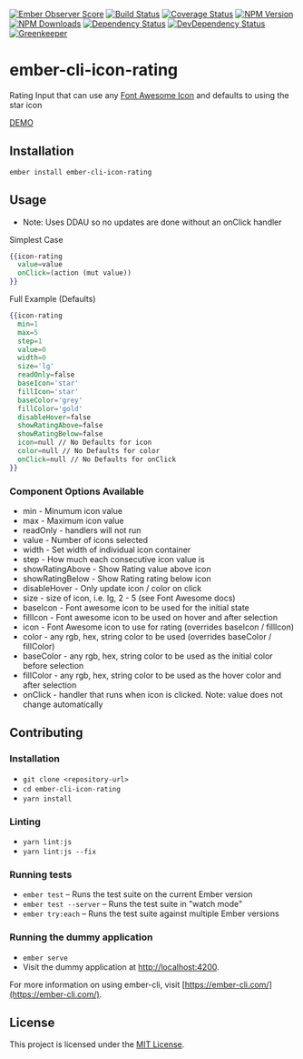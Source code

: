 [![Ember Observer Score](http://emberobserver.com/badges/ember-cli-icon-rating.svg)](http://emberobserver.com/addons/ember-cli-icon-rating)
[![Build Status](https://travis-ci.org/devotox/ember-cli-icon-rating.svg)](http://travis-ci.org/devotox/ember-cli-icon-rating)
[![Coverage Status](https://codecov.io/gh/devotox/ember-cli-icon-rating/branch/master/graph/badge.svg)](https://codecov.io/gh/devotox/ember-cli-icon-rating)
[![NPM Version](https://badge.fury.io/js/ember-cli-icon-rating.svg)](http://badge.fury.io/js/ember-cli-icon-rating)
[![NPM Downloads](https://img.shields.io/npm/dm/ember-cli-icon-rating.svg)](https://www.npmjs.org/package/ember-cli-icon-rating)
[![Dependency Status](https://david-dm.org/poetic/ember-cli-icon-rating.svg)](https://david-dm.org/poetic/ember-cli-icon-rating)
[![DevDependency Status](https://david-dm.org/poetic/ember-cli-icon-rating/dev-status.svg)](https://david-dm.org/poetic/ember-cli-icon-rating#info=devDependencies)
[![Greenkeeper](https://badges.greenkeeper.io/devotox/ember-cli-icon-rating.svg)](https://greenkeeper.io/)

ember-cli-icon-rating
==============================================================================

Rating Input that can use any [Font Awesome Icon](http://fontawesome.io/icons/) and defaults to using the star icon

[DEMO](http://devotox.github.io/ember-cli-icon-rating)

Installation
------------------------------------------------------------------------------

```
ember install ember-cli-icon-rating
```


Usage
------------------------------------------------------------------------------

* Note: Uses DDAU so no updates are done without an onClick handler

Simplest Case

```handlebars
{{icon-rating
  value=value
  onClick=(action (mut value))
}}
```

Full Example (Defaults)
```handlebars
{{icon-rating
  min=1
  max=5
  step=1
  value=0
  width=0
  size='lg'
  readOnly=false
  baseIcon='star'
  fillIcon='star'
  baseColor='grey'
  fillColor='gold'
  disableHover=false
  showRatingAbove=false
  showRatingBelow=false
  icon=null // No Defaults for icon
  color=null // No Defaults for color
  onClick=null // No Defaults for onClick
}}
```

### Component Options Available
* min - Minumum icon value
* max - Maximum icon value
* readOnly - handlers will not run
* value - Number of icons selected
* width - Set width of individual icon container
* step - How much each consecutive icon value is
* showRatingAbove - Show Rating value above icon
* showRatingBelow - Show Rating rating below icon
* disableHover - Only update icon / color on click
* size - size of icon, i.e. lg, 2 - 5 (see Font Awesome docs)
* baseIcon - Font awesome icon to be used for the initial state
* fillIcon - Font awesome icon to be used on hover and after selection
* icon - Font Awesome icon to use for rating (overrides baseIcon / fillIcon)
* color - any rgb, hex, string color to be used (overrides baseColor / fillColor)
* baseColor - any rgb, hex, string color to be used as the initial color before selection
* fillColor - any rgb, hex, string color to be used as the hover color and after selection
* onClick - handler that runs when icon is clicked. Note: value does not change automatically


Contributing
------------------------------------------------------------------------------

### Installation

* `git clone <repository-url>`
* `cd ember-cli-icon-rating`
* `yarn install`

### Linting

* `yarn lint:js`
* `yarn lint:js --fix`

### Running tests

* `ember test` – Runs the test suite on the current Ember version
* `ember test --server` – Runs the test suite in "watch mode"
* `ember try:each` – Runs the test suite against multiple Ember versions

### Running the dummy application

* `ember serve`
* Visit the dummy application at [http://localhost:4200](http://localhost:4200).

For more information on using ember-cli, visit [https://ember-cli.com/](https://ember-cli.com/).

License
------------------------------------------------------------------------------

This project is licensed under the [MIT License](LICENSE.md).
